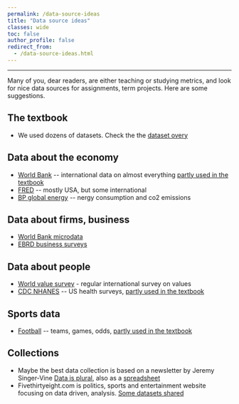```yaml
---
permalink: /data-source-ideas
title: "Data source ideas"
classes: wide
toc: false
author_profile: false
redirect_from:
  - /data-source-ideas.html
---
```

___

Many of you, dear readers, are either teaching or studying metrics, and look for nice data sources for assignments, term projects. Here are some suggestions. 

## The textbook
* We used dozens of datasets. Check the the [dataset overy](/datasets/)

## Data about the economy

* [World Bank](https://data.worldbank.org/) -- international data on almost everything [partly used in the textbook](/casestudies/#ch08b-how-is-life-expectancy-related-to-the-average-income-of-a-country)
* [FRED]( https://fred.stlouisfed.org/) -- mostly USA, but some international 
* [BP global energy](https://www.bp.com/en/global/corporate/energy-economics/statistical-review-of-world-energy.html) -- nergy consumption and co2 emissions

## Data about firms, business

* [World Bank microdata](https://microdata.worldbank.org/index.php/home)
* [EBRD business surveys](https://www.beeps-ebrd.com/)

## Data about people
* [World value survey](https://www.worldvaluessurvey.org/wvs.jsp) - regular international survey on values
* [CDC NHANES](https://www.cdc.gov/nchs/nhanes/index.htm) -- US health surveys, [partly used in the textbook](/casestudies/#ch19a-food-and-health)


## Sports data
* [Football](https://football-data.co.uk/) -- teams, games, odds, [partly used in the textbook](/casestudies/#ch24-estimating-the-impact-of-replacing-football-team-managers)


## Collections
* Maybe the best data collection is based on a newsletter by Jeremy Singer-Vine [Data is plural](https://www.data-is-plural.com/), also as a [spreadsheet](https://docs.google.com/spreadsheets/d/1wZhPLMCHKJvwOkP4juclhjFgqIY8fQFMemwKL2c64vk/edit#gid=0)
* Fivethirtyeight.com is politics, sports and entertainment website focusing on data driven, analysis. [Some datasets shared](https://data.fivethirtyeight.com/)